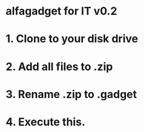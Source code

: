 # alfagadget for IT v0.2

# 1. Clone to your disk drive
# 2. Add all files to .zip
# 3. Rename .zip to .gadget
# 4. Execute this.
